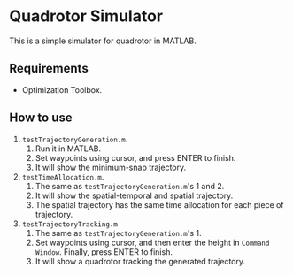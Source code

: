 # Quadrotor Simulator
This is a simple simulator for quadrotor in MATLAB.

## Requirements
- Optimization Toolbox.

## How to use
1. `testTrajectoryGeneration.m`.
   1. Run it in MATLAB.
   2. Set waypoints using cursor, and press ENTER to finish.
   3. It will show the minimum-snap trajectory.
2. `testTimeAllocation.m`.
   1. The same as `testTrajectoryGeneration.m`'s 1 and 2.
   2. It will show the spatial-temporal and spatial trajectory.
   3. The spatial trajectory has the same time allocation for each piece of trajectory.
3. `testTrajectoryTracking.m`
   1. The same as `testTrajectoryGeneration.m`'s 1.
   2. Set waypoints using cursor, and then enter the height in `Command Window`. Finally, press ENTER to finish.
   3. It will show a quadrotor tracking the generated trajectory.